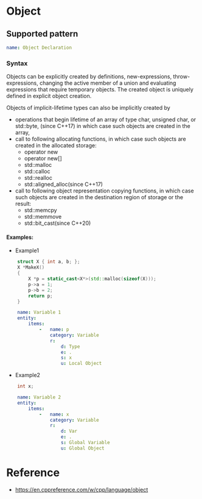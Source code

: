 # Object

## Supported pattern
```yaml
name: Object Declaration
```
### Syntax
Objects can be explicitly created by definitions, new-expressions, throw-expressions, changing the active member of a union and evaluating expressions that require temporary objects. The created object is uniquely defined in explicit object creation.

Objects of implicit-lifetime types can also be implicitly created by

- operations that begin lifetime of an array of type char, unsigned char, or std::byte, (since C++17) in which case such objects are created in the array,
- call to following allocating functions, in which case such objects are created in the allocated storage:
  - operator new
  - operator new[]
  - std::malloc
  - std::calloc
  - std::realloc
  - std::aligned_alloc(since C++17)
- call to following object representation copying functions, in which case such objects are created in the destination region of storage or the result:
  - std::memcpy
  - std::memmove
  - std::bit_cast(since C++20)



#### Examples: 

- Example1
```cpp
    struct X { int a, b; };
    X *MakeX()
    {
        X *p = static_cast<X*>(std::malloc(sizeof(X)));
        p->a = 1;
        p->b = 2;
        return p;
    }
```

```yaml
    name: Variable 1
    entity:
        items:
            -   name: p
                category: Variable
                r:
                    d: Type
                    e: .
                    s: x
                    u: Local Object
```

- Example2
```cpp
    int x;
```

```yaml
    name: Variable 2
    entity:
        items:
            -   name: x
                category: Variable
                r:
                    d: Var
                    e: .
                    s: Global Variable
                    u: Global Object
```

# Reference
- https://en.cppreference.com/w/cpp/language/object

